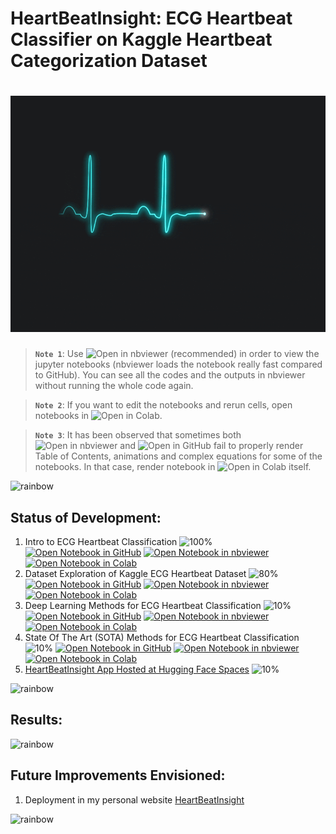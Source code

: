 # HeartBeatInsight: ECG Heartbeat Classifier on Kaggle Heartbeat Categorization Dataset

# ![HeartBeatInsight: ECG Heartbeat Classifier on Kaggle Heartbeat Categorization Dataset](data/animations/HeartBeatInsight-01.gif)

> **`Note 1`**: Use ![Open in nbviewer](https://img.shields.io/badge/Jupyter%20nbviewer-F37626?logo=jupyter&logoColor=white&style=flat) (recommended) in order to view the jupyter notebooks (nbviewer loads the notebook really fast compared to GitHub). You can see all the codes and the outputs in nbviewer without running the whole code again.

> **`Note 2`**: If you want to edit the notebooks and rerun cells, open notebooks in ![Open in Colab](https://img.shields.io/badge/Google%20Colab-F9AB00?logo=googlecolab&logoColor=white&style=flat).

> **`Note 3`**: It has been observed that sometimes both ![Open in nbviewer](https://img.shields.io/badge/Jupyter%20nbviewer-F37626?logo=jupyter&logoColor=white&style=flat) and ![Open in GitHub](https://img.shields.io/badge/GitHub-181717?logo=github&logoColor=white&style=flat) fail to properly render Table of Contents, animations and complex equations for some of the notebooks. In that case, render notebook in ![Open in Colab](https://img.shields.io/badge/Google%20Colab-F9AB00?logo=googlecolab&logoColor=white&style=flat) itself.

![rainbow](https://github.com/ancilcleetus/My-Learning-Journey/assets/25684256/839c3524-2a1d-4779-85a0-83c562e1e5e5)

## Status of Development:

1. Intro to ECG Heartbeat Classification ![100%](https://geps.dev/progress/100) [![Open Notebook in GitHub](https://img.shields.io/badge/GitHub-181717?logo=github&logoColor=white&style=flat)](notebooks/Intro_to_ECG_Heartbeat_Classification.ipynb) [![Open Notebook in nbviewer](https://img.shields.io/badge/Jupyter%20nbviewer-F37626?logo=jupyter&logoColor=white&style=flat)](https://nbviewer.org/github/ancilcleetus/Time_Series_Project_01_HeartBeatInsight/blob/main/notebooks/Intro_to_ECG_Heartbeat_Classification.ipynb) [![Open Notebook in Colab](https://img.shields.io/badge/Google%20Colab-F9AB00?logo=googlecolab&logoColor=white&style=flat)](https://colab.research.google.com/github/ancilcleetus/Time_Series_Project_01_HeartBeatInsight/blob/main/notebooks/Intro_to_ECG_Heartbeat_Classification.ipynb)
2. Dataset Exploration of Kaggle ECG Heartbeat Dataset ![80%](https://geps.dev/progress/80) [![Open Notebook in GitHub](https://img.shields.io/badge/GitHub-181717?logo=github&logoColor=white&style=flat)](notebooks/Kaggle_ECG_Heartbeat_Dataset_Exploration.ipynb) [![Open Notebook in nbviewer](https://img.shields.io/badge/Jupyter%20nbviewer-F37626?logo=jupyter&logoColor=white&style=flat)](https://nbviewer.org/github/ancilcleetus/Time_Series_Project_01_HeartBeatInsight/blob/main/notebooks/Kaggle_ECG_Heartbeat_Dataset_Exploration.ipynb) [![Open Notebook in Colab](https://img.shields.io/badge/Google%20Colab-F9AB00?logo=googlecolab&logoColor=white&style=flat)](https://colab.research.google.com/github/ancilcleetus/Time_Series_Project_01_HeartBeatInsight/blob/main/notebooks/Kaggle_ECG_Heartbeat_Dataset_Exploration.ipynb)
3. Deep Learning Methods for ECG Heartbeat Classification ![10%](https://geps.dev/progress/10) [![Open Notebook in GitHub](https://img.shields.io/badge/GitHub-181717?logo=github&logoColor=white&style=flat)](notebooks/Deep_Learning_Methods_for_ECG_Heartbeat_Classification.ipynb) [![Open Notebook in nbviewer](https://img.shields.io/badge/Jupyter%20nbviewer-F37626?logo=jupyter&logoColor=white&style=flat)](https://nbviewer.org/github/ancilcleetus/Time_Series_Project_01_HeartBeatInsight/blob/main/notebooks/Deep_Learning_Methods_for_ECG_Heartbeat_Classification.ipynb) [![Open Notebook in Colab](https://img.shields.io/badge/Google%20Colab-F9AB00?logo=googlecolab&logoColor=white&style=flat)](https://colab.research.google.com/github/ancilcleetus/Time_Series_Project_01_HeartBeatInsight/blob/main/notebooks/Deep_Learning_Methods_for_ECG_Heartbeat_Classification.ipynb)
4. State Of The Art (SOTA) Methods for ECG Heartbeat Classification ![10%](https://geps.dev/progress/10) [![Open Notebook in GitHub](https://img.shields.io/badge/GitHub-181717?logo=github&logoColor=white&style=flat)](notebooks/SOTA_Methods_for_ECG_Heartbeat_Classification.ipynb) [![Open Notebook in nbviewer](https://img.shields.io/badge/Jupyter%20nbviewer-F37626?logo=jupyter&logoColor=white&style=flat)](https://nbviewer.org/github/ancilcleetus/Time_Series_Project_01_HeartBeatInsight/blob/main/notebooks/SOTA_Methods_for_ECG_Heartbeat_Classification.ipynb) [![Open Notebook in Colab](https://img.shields.io/badge/Google%20Colab-F9AB00?logo=googlecolab&logoColor=white&style=flat)](https://colab.research.google.com/github/ancilcleetus/Time_Series_Project_01_HeartBeatInsight/blob/main/notebooks/SOTA_Methods_for_ECG_Heartbeat_Classification.ipynb)
5. [HeartBeatInsight App Hosted at Hugging Face Spaces](https://huggingface.co/spaces/ancilcleetus/HeartBeatInsight) ![10%](https://geps.dev/progress/10)

![rainbow](https://github.com/ancilcleetus/My-Learning-Journey/assets/25684256/839c3524-2a1d-4779-85a0-83c562e1e5e5)

## Results:



![rainbow](https://github.com/ancilcleetus/My-Learning-Journey/assets/25684256/839c3524-2a1d-4779-85a0-83c562e1e5e5)

## Future Improvements Envisioned:

1. Deployment in my personal website [HeartBeatInsight](http://ancilcleetus.com/Personal-Projects/Time-Series-Projects/Time_Series_Project_01_HeartBeatInsight)

![rainbow](https://github.com/ancilcleetus/My-Learning-Journey/assets/25684256/839c3524-2a1d-4779-85a0-83c562e1e5e5)
